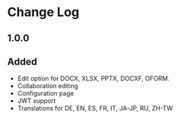 # Change Log

## 1.0.0
## Added
- Edit option for DOCX, XLSX, PPTX, DOCXF, OFORM.
- Collaboration editing
- Configuration page
- JWT support
- Translations for DE, EN, ES, FR, IT, JA-JP, RU, ZH-TW
